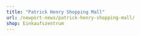 ```yaml
---
title: "Patrick Henry Shopping Mall"
url: /newport-news/patrick-henry-shopping-mall/
shop: Einkaufszentrum
---
```

